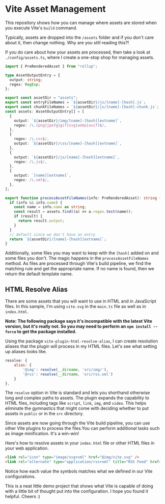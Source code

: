# Vite Asset Management

This repository shows how you can manage where assets are stored when you execute Vite's `build` command.

Typically, assets are dropped into the `/assets` folder and if you don't care about it, then change nothing. Why are you still reading this?!

If you do care about how your assets are processed, then take a look at `./config/assets.ts`, where I create a one-stop shop for managing assets.

```typescript
import { PreRenderedAsset } from "rollup";

type AssetOutputEntry = {
  output: string;
  regex: RegExp;
};

export const assetDir = "assets";
export const entryFileNames = `${assetDir}/js/[name]-[hash].js`;
export const chunkFileNames = `${assetDir}/js/[name]-[hash]-chunk.js`;
const assets: AssetOutputEntry[] = [
  {
    output: `${assetDir}/img/[name]-[hash][extname]`,
    regex: /\.(png|jpe?g|gif|svg|webp|avif)$/,
  },
  {
    regex: /\.css$/,
    output: `${assetDir}/css/[name]-[hash][extname]`,
  },
  {
    output: `${assetDir}/js/[name]-[hash][extname]`,
    regex: /\.js$/,
  },
  {
    output: `[name][extname]`,
    regex: /\.xml$/,
  },
];

export function processAssetFileNames(info: PreRenderedAsset): string {
  if (info && info.name) {
    const name = info.name as string;
    const result = assets.find((a) => a.regex.test(name));
    if (result) {
      return result.output;
    }
  }
  // default since we don't have an entry
  return `${assetDir}/[name]-[hash][extname]`;
}
```

Additionally, some files you may want to keep with the `[hash]` added on and some files you don't. The magic happens in the `processAssetFileNames` method. As files are processed through Vite's build pipeline, we find the matching rule and get the appropriate name. If no name is found, then we return the default template name.

## HTML Resolve Alias

There are some assets that you will want to use in HTML and in JavaScript files. In this sample, I'm using `vite.svg` in the `main.ts` file as well as in `index.html`.

**Note: The following package says it's incompatible with the latest Vite version, but it's really not. So you may need to perform an `npm install --force` to get the package installed.**

Using the package `vite-plugin-html-resolve-alias`, I can create resolution aliases that the plugin will process in my HTML files. Let's see what setting up aliases looks like.

```javascript
resolve: {
    alias: {
        '@img': resolve(__dirname, 'src/img/'),
        '@rss': resolve(__dirname, 'src/rss.xml')
    }
},
```

The `resolve` option in Vite is standard and lets you shorthand otherwise long and complex paths to assets. The plugin expands the capability to HTML files, including tags like `script`, `link`, `img`, and `video`. This helps eliminate the gymnastics that might come with deciding whether to put assets in `public` or in the `src` directory.

Since assets are now going through the Vite build pipeline, you can use other Vite plugins to process the files.You can perform additional tasks such as image minification. It's a win-win!

Here's how to resolve assets in your `index.html` file or other HTML files in your web application.

```html
<link rel="icon" type="image/svg+xml" href="@img/vite.svg" />
<link rel="alternate" type="application/rss+xml" title="RSS Feed" href="@rss" />
```

Notice how each value the symbols matches what we defined in our Vite configurations.

This is a neat little demo project that shows what Vite is capable of doing with a little bit of thought put into the configuration. I hope you found it helpful. Cheers :)
